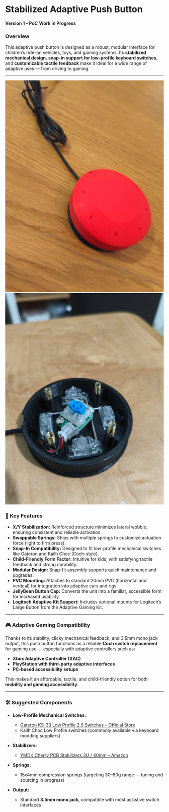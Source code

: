 # Stabilized Adaptive Push Button

**Version 1 – PoC**
**Work in Progress**

### Overview

This adaptive push button is designed as a robust, modular interface for children’s ride-on vehicles, toys, and gaming systems. Its **stabilized mechanical design**, **snap-in support for low-profile keyboard switches**, and **customizable tactile feedback** make it ideal for a wide range of adaptive uses — from driving to gaming.

---

![Top View](assets/stabilized_button1.jpeg)
![Internal View](assets/stabilized_button_internal_view.jpeg)


### 🔧 Key Features

* **X/Y Stabilization:** Reinforced structure minimizes lateral wobble, ensuring consistent and reliable activation.
* **Swappable Springs:** Ships with multiple springs to customize actuation force (light to firm press).
* **Snap-In Compatibility:** Designed to fit low-profile mechanical switches like Gateron and Kailh Choc (Coch-style).
* **Child-Friendly Form Factor:** Intuitive for kids, with satisfying tactile feedback and strong durability.
* **Modular Design:** Snap-fit assembly supports quick maintenance and upgrades.
* **PVC Mounting:** Attaches to standard 20mm PVC (horizontal and vertical) for integration into adaptive cars and rigs.
* **JellyBean Button Cap:** Converts the unit into a familiar, accessible form for increased usability.
* **Logitech Adaptive Kit Support:** Includes optional mounts for Logitech’s Large Button from the Adaptive Gaming Kit.

---

### 🎮 Adaptive Gaming Compatibility

Thanks to its stability, clicky mechanical feedback, and 3.5mm mono jack output, this push button functions as a reliable **Coch switch replacement** for gaming use — especially with adaptive controllers such as:

* **Xbox Adaptive Controller (XAC)**
* **PlayStation with third-party adaptive interfaces**
* **PC-based accessibility setups**

This makes it an affordable, tactile, and child-friendly option for both **mobility and gaming accessibility**.

---

### 🛠 Suggested Components

* **Low-Profile Mechanical Switches:**

  * [Gateron KS-33 Low Profile 2.0 Switches – Official Store](https://www.gateron.co/products/gateron-low-profile-mechanical-switch-set)
  * Kailh Choc Low Profile switches (commonly available via keyboard modding suppliers)

* **Stabilizers:**

  * [YMDK Cherry PCB Stabilizers 3U / 40mm – Amazon](https://www.amazon.com/Original-Stabilizers-Satellite-Mechanical-Keyboard/dp/B07K8FZMV6?th=1)

* **Springs:**

  * 15x4mm compression springs (targeting 30–80g range — tuning and sourcing in progress)

* **Output:**

  * Standard **3.5mm mono jack**, compatible with most assistive switch interfaces